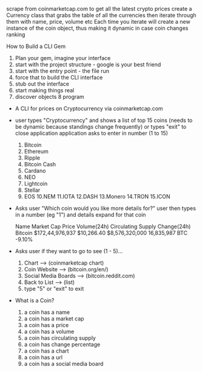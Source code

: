 scrape from coinmarketcap.com to get all the latest crypto prices
create a Currency class that grabs the table of all the currencies then iterate through them with name, price, volume etc
Each time you iterate will create a new instance of the coin object, thus making it dynamic in case coin changes ranking

How to Build a CLI Gem

1. Plan your gem, imagine your interface
2. start with the project structure - google is your best friend
3. start with the entry point - the file run
4. force that to build the CLI interface
5. stub out the interface
6. start making things real
7. discover objects
8 program


- A CLI for prices on Cryptocurrency via coinmarketcap.com

- user types "Cryptocurrency"
  and shows a list of top 15 coins (needs to be dynamic because standings change frequently)
  or types "exit" to close application
  application asks to enter in number (1 to 15)

  1. Bitcoin
  2. Ethereum
  3. Ripple
  4. Bitcoin Cash
  5. Cardano
  6. NEO
  7. Lightcoin
  8. Stellar
  9. EOS
  10.NEM
  11.IOTA
  12.DASH
  13.Monero
  14.TRON
  15.ICON

- Asks user "Which coin would you like more details for?"
  user then types in a number (eg "1") and details expand for that coin


  Name      Market Cap        Price       Volume(24h)       Circulating Supply  Change(24h)
  Bitcoin   $172,44,976,937   $10,266.40  $8,576,320,000    16,835,987 BTC      -9.10%


- Asks user if they want to go to see (1 - 5)...
  1. Chart --> (coinmarketcap chart)
  2. Coin Website --> (bitcoin.org/en/)
  3. Social Media Boards --> (bitcoin.reddit.com)
  4. Back to List --> (list)
  5. type "5" or "exit" to exit


- What is a Coin?

  1. a coin has a name
  2. a coin has a market cap
  3. a coin has a price
  4. a coin has a volume
  5. a coin has circulating supply
  6. a coin has change percentage
  7. a coin has a chart
  8. a coin has a url
  9. a coin has a social media board
